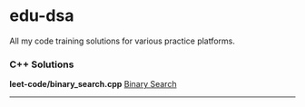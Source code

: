# edu-dsa

All my code training solutions for various practice platforms.

### C++ Solutions

**leet-code/binary_search.cpp**
[Binary Search](https://leetcode.com/problems/binary-search/?envType=stuy-plan&i=algorithm-i)

___
